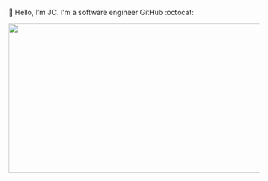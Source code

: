 👋 Hello, I’m JC. I'm a software engineer GitHub :octocat:

<img src="https://user-images.githubusercontent.com/3589097/190533144-70df578b-62f4-4a28-9f22-abc8773ea60a.gif" width="1000" height="300" />

